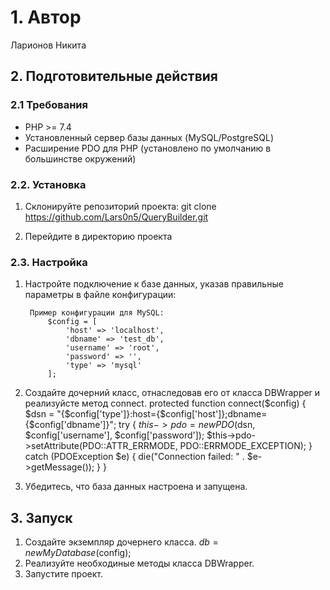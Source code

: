 # 1. Автор
Ларионов Никита

## 2. Подготовительные действия

### 2.1 Требования
- PHP >= 7.4
- Установленный сервер базы данных (MySQL/PostgreSQL)
- Расширение PDO для PHP (установлено по умолчанию в большинстве окружений)


### 2.2. Установка

1. Склонируйте репозиторий проекта:
   git clone https://github.com/Lars0n5/QueryBuilder.git
   
2. Перейдите в директорию проекта

### 2.3. Настройка

1. Настройте подключение к базе данных, указав правильные параметры в файле конфигурации:

		Пример конфигурации для MySQL:
			$config = [
				'host' => 'localhost',
				'dbname' => 'test_db',
				'username' => 'root',
				'password' => '',
				'type' => 'mysql'
			];
2. Создайте дочерний класс, отнаследовав его от класса DBWrapper и реализуйсте метод connect.
	protected function connect($config) {
        $dsn = "{$config['type']}:host={$config['host']};dbname={$config['dbname']}";
        try {
            $this->pdo = new PDO($dsn, $config['username'], $config['password']);
            $this->pdo->setAttribute(PDO::ATTR_ERRMODE, PDO::ERRMODE_EXCEPTION);
        } catch (PDOException $e) {
            die("Connection failed: " . $e->getMessage());
        }
    }
3. Убедитесь, что база данных настроена и запущена.

## 3. Запуск

1. Создайте экземпляр дочернего класса.
	$db = new MyDatabase($config);
2. Реализуйте необходиные методы класса DBWrapper.
3. Запустите проект.
		
		
	
	